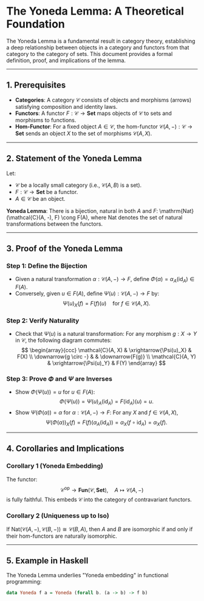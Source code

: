 # The Yoneda Lemma: A Theoretical Foundation

The Yoneda Lemma is a fundamental result in category theory, establishing a deep relationship between objects in a category and functors from that category to the category of sets. This document provides a formal definition, proof, and implications of the lemma.

---

## 1. Prerequisites

- **Categories**: A category $\mathcal{C}$ consists of objects and morphisms (arrows) satisfying composition and identity laws.
- **Functors**: A functor $F: \mathcal{C} \to \mathbf{Set}$ maps objects of $\mathcal{C}$ to sets and morphisms to functions.
- **Hom-Functor**: For a fixed object $A \in \mathcal{C}$, the hom-functor $\mathcal{C}(A, -): \mathcal{C} \to \mathbf{Set}$ sends an object $X$ to the set of morphisms $\mathcal{C}(A, X)$.

---

## 2. Statement of the Yoneda Lemma

Let:
- $\mathcal{C}$ be a locally small category (i.e., $\mathcal{C}(A, B)$ is a set).
- $F: \mathcal{C} \to \mathbf{Set}$ be a functor.
- $A \in \mathcal{C}$ be an object.

**Yoneda Lemma**: There is a bijection, natural in both $A$ and $F$:
\mathrm{Nat}(\mathcal{C}(A, -), F) \cong F(A),
where $\mathrm{Nat}$ denotes the set of natural transformations between the functors.

---

## 3. Proof of the Yoneda Lemma

### Step 1: Define the Bijection
- Given a natural transformation $\alpha: \mathcal{C}(A, -) \to F$, define $\Phi(\alpha) = \alpha_A(\mathrm{id}_A) \in F(A)$.
- Conversely, given $u \in F(A)$, define $\Psi(u): \mathcal{C}(A, -) \to F$ by:
  $$
  \Psi(u)_X(f) = F(f)(u) \quad \text{for } f \in \mathcal{C}(A, X).
  $$

### Step 2: Verify Naturality
- Check that $\Psi(u)$ is a natural transformation:
  For any morphism $g: X \to Y$ in $\mathcal{C}$, the following diagram commutes:
  $$
  \begin{array}{ccc}
  \mathcal{C}(A, X) & \xrightarrow{\Psi(u)_X} & F(X) \\
  \downarrow{g \circ -} & & \downarrow{F(g)} \\
  \mathcal{C}(A, Y) & \xrightarrow{\Psi(u)_Y} & F(Y)
  \end{array}
  $$

### Step 3: Prove $\Phi$ and $\Psi$ are Inverses
- Show $\Phi(\Psi(u)) = u$ for $u \in F(A)$:
  $$
  \Phi(\Psi(u)) = \Psi(u)_A(\mathrm{id}_A) = F(\mathrm{id}_A)(u) = u.
  $$
- Show $\Psi(\Phi(\alpha)) = \alpha$ for $\alpha: \mathcal{C}(A, -) \to F$:
  For any $X$ and $f \in \mathcal{C}(A, X)$,
  $$
  \Psi(\Phi(\alpha))_X(f) = F(f)(\alpha_A(\mathrm{id}_A)) = \alpha_X(f \circ \mathrm{id}_A) = \alpha_X(f).
  $$

---

## 4. Corollaries and Implications

### Corollary 1 (Yoneda Embedding)
The functor:
$$
\mathcal{C}^{\mathrm{op}} \to \mathbf{Fun}(\mathcal{C}, \mathbf{Set}), \quad A \mapsto \mathcal{C}(A, -)
$$
is fully faithful. This embeds $\mathcal{C}$ into the category of contravariant functors.

### Corollary 2 (Uniqueness up to Iso)
If $\mathrm{Nat}(\mathcal{C}(A, -), \mathcal{C}(B, -)) \cong \mathcal{C}(B, A)$, then $A$ and $B$ are isomorphic if and only if their hom-functors are naturally isomorphic.

---

## 5. Example in Haskell

The Yoneda Lemma underlies "Yoneda embedding" in functional programming:

```haskell
data Yoneda f a = Yoneda (forall b. (a -> b) -> f b)
